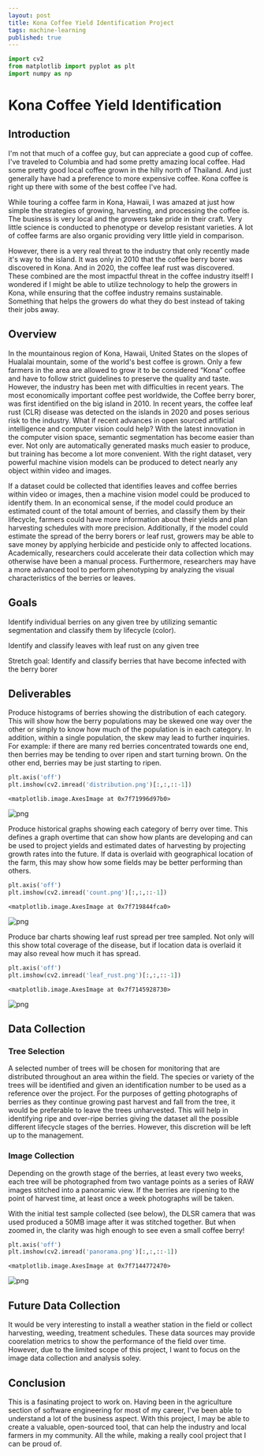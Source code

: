```yaml
---
layout: post
title: Kona Coffee Yield Identification Project
tags: machine-learning
published: true
---
```


```python
import cv2
from matplotlib import pyplot as plt
import numpy as np
```

# Kona Coffee Yield Identification

## Introduction

I'm not that much of a coffee guy, but can appreciate a good cup of coffee.
I've traveled to Columbia and had some pretty amazing local coffee. Had some pretty good local coffee grown in the hilly north of Thailand. And just generally have had a preference to more expensive coffee. Kona coffee is right up there with some of the best coffee I've had.

While touring a coffee farm in Kona, Hawaii, I was amazed at just how simple the strategies of growing, harvesting, and processing the coffee is. The business is very local and the growers take pride in their craft. Very little science is conducted to phenotype or develop resistant varieties. A lot of coffee farms are also organic providing very little yield in comparison. 

However, there is a very real threat to the industry that only recently made it's way to the island. It was only in 2010 that the coffee berry borer was discovered in Kona. And in 2020, the coffee leaf rust was discovered. These combined are the most impactful threat in the coffee industry itself! I wondered if I might be able to utilize technology to help the growers in Kona, while ensuring that the coffee industry remains sustainable. Something that helps the growers do what they do best instead of taking their jobs away.

## Overview

In the mountainous region of Kona, Hawaii, United States on the slopes of Hualalai mountain, some of the world's best coffee is grown. Only a few farmers in the area are allowed to grow it to be considered “Kona” coffee and have to follow strict guidelines to preserve the quality and taste. However, the industry has been met with difficulties in recent years. The most economically important coffee pest worldwide, the Coffee berry borer, was first identified on the big island in 2010. In recent years, the coffee leaf rust (CLR) disease was detected on the islands in 2020 and poses serious risk to the industry. What if recent advances in open sourced artificial intelligence and computer vision could help? With the latest innovation in the computer vision space, semantic segmentation has become easier than ever. Not only are automatically generated masks much easier to produce, but training has become a lot more convenient. With the right dataset, very powerful machine vision models can be produced to detect nearly any object within video and images.

If a dataset could be collected that identifies leaves and coffee berries within video or images, then a machine vision model could be produced to identify them. In an economical sense, if the model could produce an estimated count of the total amount of berries, and classify them by their lifecycle, farmers could have more information about their yields and plan harvesting schedules with more precision. Additionally, if the model could estimate the spread of the berry borers or leaf rust, growers may be able to save money by applying herbicide and pesticide only to affected locations. Academically, researchers could accelerate their data collection which may otherwise have been a manual process. Furthermore, researchers may have a more advanced tool to perform phenotyping by analyzing the visual characteristics of the berries or leaves.

## Goals

Identify individual berries on any given tree by utilizing semantic segmentation and classify them by lifecycle (color).

Identify and classify leaves with leaf rust on any given tree

Stretch goal: Identify and classify berries that have become infected with the berry borer

## Deliverables

Produce histograms of berries showing the distribution of each category. This will show how the berry populations may be skewed one way over the other or simply to know how much of the population is in each category. In addition, within a single population, the skew may lead to further inquiries. For example: if there are many red berries concentrated towards one end, then berries may be tending to over ripen and start turning brown. On the other end, berries may be just starting to ripen.


```python
plt.axis('off')
plt.imshow(cv2.imread('distribution.png')[:,:,::-1])
```




    <matplotlib.image.AxesImage at 0x7f71996d97b0>




    
![png](/posts/kona_coffee_intro_files/kona_coffee_intro_3_1.png)
    


Produce historical graphs showing each category of berry over time. This defines a graph overtime that can show how plants are developing and can be used to project yields and estimated dates of harvesting by projecting growth rates into the future. If data is overlaid with geographical location of the farm, this may show how some fields may be better performing than others.


```python
plt.axis('off')
plt.imshow(cv2.imread('count.png')[:,:,::-1])
```




    <matplotlib.image.AxesImage at 0x7f719844fca0>




    
![png](/posts/kona_coffee_intro_files/kona_coffee_intro_5_1.png)
    


Produce bar charts showing leaf rust spread per tree sampled. Not only will this show total coverage of the disease, but if location data is overlaid it may also reveal how much it has spread.


```python
plt.axis('off')
plt.imshow(cv2.imread('leaf_rust.png')[:,:,::-1])
```




    <matplotlib.image.AxesImage at 0x7f7145928730>




    
![png](/posts/kona_coffee_intro_files/kona_coffee_intro_7_1.png)
    


## Data Collection

### Tree Selection

A selected number of trees will be chosen for monitoring that are distributed throughout an area within the field. The species or variety of the trees will be identified and given an identification number to be used as a reference over the project. For the purposes of getting photographs of berries as they continue growing past harvest and fall from the tree, it would be preferable to leave the trees unharvested. This will help in identifying ripe and over-ripe berries giving the dataset all the possible different lifecycle stages of the berries. However, this discretion will be left up to the management.

### Image Collection

Depending on the growth stage of the berries, at least every two weeks, each tree will be photographed from two vantage points as a series of RAW images stitched into a panoramic view. If the berries are ripening to the point of harvest time, at least once a week photographs will be taken.

With the initial test sample collected (see below), the DLSR camera that was used produced a 50MB image after it was stitched together. But when zoomed in, the clarity was high enough to see even a small coffee berry!


```python
plt.axis('off')
plt.imshow(cv2.imread('panorama.png')[:,:,::-1])
```




    <matplotlib.image.AxesImage at 0x7f7144772470>




    
![png](/posts/kona_coffee_intro_files/kona_coffee_intro_9_1.png)
    


## Future Data Collection

It would be very interesting to install a weather station in the field or collect harvesting, weeding, treatment schedules. These data sources may provide coorelation metrics to show the performance of the field over time. However, due to the limited scope of this project, I want to focus on the image data collection and analysis soley.

## Conclusion

This is a fasinating project to work on. Having been in the agriculture section of software engineering for most of my career, I've been able to understand a lot of the business aspect. With this project, I may be able to create a valuable, open-sourced tool, that can help the industry and local farmers in my community. All the while, making a really cool project that I can be proud of.
